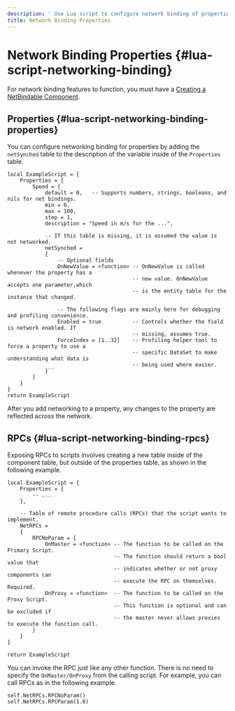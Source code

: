 ```yaml
---
description: ' Use Lua script to configure network binding of properties in &ALYlong;. '
title: Network Binding Properties
---
```

# Network Binding Properties {#lua-script-networking-binding}

For network binding features to function, you must have a [Creating a NetBindable Component](/docs/userguide/networking/replicas-binding.md)\.

## Properties {#lua-script-networking-binding-properties}

You can configure networking binding for properties by adding the `netSynched` table to the description of the variable inside of the `Properties` table\.

```
local ExampleScript = {
    Properties = {
        Speed = {
            default = 0,   -- Supports numbers, strings, booleans, and nils for net bindings.
            min = 0,
            max = 100,
            step = 1,
            description = "Speed in m/s for the ...",
 
            -- If this table is missing, it is assumed the value is not networked.
            netSynched =
            {
                -- Optional fields
                OnNewValue = <function> -- OnNewValue is called whenever the property has a
                                        -- new value. OnNewValue accepts one parameter,which
                                        -- is the entity table for the instance that changed.
 
                -- The following flags are mainly here for debugging and profiling convenience.
                Enabled = true          -- Controls whether the field is network enabled. If 
                                        -- missing, assumes true.
                ForceIndex = [1..32]    -- Profiling helper tool to force a property to use a
                                        -- specific DataSet to make understanding what data is 
                                        -- being used where easier.
            }``
        }
    }
}
return ExampleScript
```

After you add networking to a property, any changes to the property are reflected across the network\.

## RPCs {#lua-script-networking-binding-rpcs}

Exposing RPCs to scripts involves creating a new table inside of the component table, but outside of the properties table, as shown in the following example\.

```
local ExampleScript = {
    Properties = {
        -- ...
    },
  
    -- Table of remote procedure calls (RPCs) that the script wants to implement.
    NetRPCs =
    {
        RPCNoParam = {
            OnMaster = <function> -- The function to be called on the Primary Script.
                                  -- The function should return a bool value that 
                                  -- indicates whether or not proxy components can 
                                  -- execute the RPC on themselves. Required.
            OnProxy = <function>  -- The function to be called on the Proxy Script. 
                                  -- This function is optional and can be excluded if 
                                  -- the master never allows proxies to execute the function call.
        }
    }
}
 
return ExampleScript
```

You can invoke the RPC just like any other function\. There is no need to specify the `OnMaster/OnProxy` from the calling script\. For example, you can call RPCs as in the following example\.

```
self.NetRPCs.RPCNoParam()
self.NetRPCs.RPCParam(1.0)
```